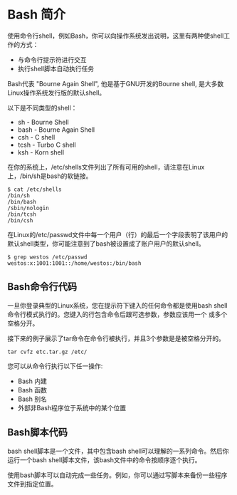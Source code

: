 # Bash 简介

使用命令行shell，例如Bash，你可以向操作系统发出说明，这里有两种使shell工作的方式：
 * 与命令行提示符进行交互
 * 执行shell脚本自动执行任务

Bash代表 "Bourne Again Shell", 他是基于GNU开发的Bourne shell, 是大多数Linux操作系统发行版的默认shell。<br/>

以下是不同类型的shell：
  * sh   - Bourne Shell
  * bash - Bourne Again Shell
  * csh  - C shell
  * tcsh - Turbo C shell
  * ksh  - Korn shell

在你的系统上，/etc/shells文件列出了所有可用的shell，请注意在Linux上，/bin/sh是bash的软链接。

```
$ cat /etc/shells
/bin/sh
/bin/bash
/sbin/nologin
/bin/tcsh
/bin/csh
```

在Linux的/etc/passwd文件中每一个用户（行）的最后一个字段表明了该用户的默认shell类型，你可能注意到了bash被设置成了账户用户的默认shell。

```
$ grep westos /etc/passwd
westos:x:1001:1001::/home/westos:/bin/bash
```

## Bash命令行代码

一旦你登录典型的Linux系统，您在提示符下键入的任何命令都是使用bash shell命令行模式执行的。您键入的行包含命令后跟可选参数，参数应该用一个
或多个空格分开。<br/>

接下来的例子展示了tar命令在命令行被执行，并且3个参数是是被空格分开的。

```
tar cvfz etc.tar.gz /etc/
```

您可以从命令行执行以下任一操作:
 * Bash 内建
 * Bash 函数
 * Bash 别名
 * 外部非Bash程序位于系统中的某个位置


## Bash脚本代码

bash shell脚本是一个文件，其中包含bash shell可以理解的一系列命令。然后你运行一个bash shell脚本文件，该bash文件中的命令按顺序逐个执行。<br/>

使用bash脚本可以自动完成一些任务。例如，你可以通过写脚本来备份一些程序文件到指定位置。
